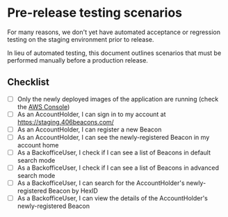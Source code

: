 # Pre-release testing scenarios

For many reasons, we don't yet have automated acceptance or regression testing on the staging environment prior
to release.

In lieu of automated testing, this document outlines scenarios that must be performed manually before a
production release.

## Checklist

- [ ] Only the newly deployed images of the application are running (check the [AWS Console](https://eu-west-2.console.aws.amazon.com/ecs/v2/clusters/staging-mca-beacons-cluster/services?region=eu-west-2))
- [ ] As an AccountHolder, I can sign in to my account at https://staging.406beacons.com/
- [ ] As an AccountHolder, I can register a new Beacon
- [ ] As an AccountHolder, I can see the newly-registered Beacon in my account home
- [ ] As a BackofficeUser, I check if I can see a list of Beacons in default search mode
- [ ] As a BackofficeUser, I check if I can see a list of Beacons in advanced search mode
- [ ] As a BackofficeUser, I can search for the AccountHolder's newly-registered Beacon by HexID
- [ ] As a BackofficeUser, I can view the details of the AccountHolder's newly-registered Beacon
